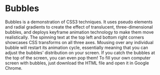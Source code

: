 # Bubbles

Bubbles is a demonstration of CSS3 techniques.  It uses pseudo elements and radial gradients to create the effect of translucent, three-dimensional bubbles, and deploys keyframe animation technology to make them move realistically. The spinning text at the top left and bottom right corners showcases CSS transforms on all three axes.  Mousing over any individual bubble will restart its animation cycle, essentially meaning that you can adjust the bubbles' distribution on your screen.  If you catch the bubbles at the top of the screen, you can even pop them!  To fill your own computer screen with bubbles, just download the HTML file and open it in Google Chrome.
